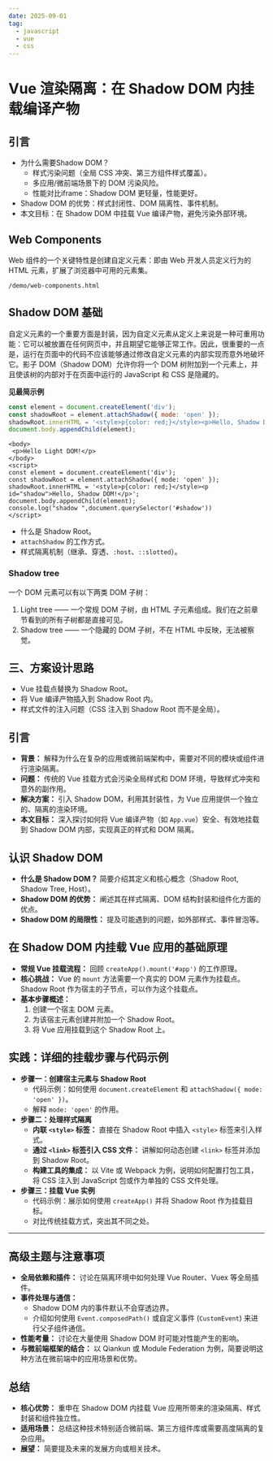```yaml
---
date: 2025-09-01
tag:
  - javascript
  - vue
  - css
---
```


# Vue 渲染隔离：在 Shadow DOM 内挂载编译产物

## 引言

- 为什么需要Shadow DOM？
  - 样式污染问题（全局 CSS 冲突、第三方组件样式覆盖）。
  - 多应用/微前端场景下的 DOM 污染风险。
  - 性能对比iframe：Shadow DOM 更轻量，性能更好。
- Shadow DOM 的优势：样式封闭性、DOM 隔离性、事件机制。
- 本文目标：在 Shadow DOM 中挂载 Vue 编译产物，避免污染外部环境。

## Web Components

Web 组件的一个关键特性是创建自定义元素：即由 Web 开发人员定义行为的 HTML 元素，扩展了浏览器中可用的元素集。

```iframe
/demo/web-components.html
```

## Shadow DOM 基础

自定义元素的一个重要方面是封装，因为自定义元素从定义上来说是一种可重用功能：它可以被放置在任何网页中，并且期望它能够正常工作。因此，很重要的一点是，运行在页面中的代码不应该能够通过修改自定义元素的内部实现而意外地破坏它。影子 DOM（Shadow
DOM）允许你将一个 DOM 树附加到一个元素上，并且使该树的内部对于在页面中运行的 JavaScript 和 CSS 是隐藏的。

**见最简示例**

```javascript
const element = document.createElement('div');
const shadowRoot = element.attachShadow({ mode: 'open' });
shadowRoot.innerHTML = '<style>p{color: red;}</style><p>Hello, Shadow DOM!</p>';
document.body.appendChild(element);
```

```html-box
<body>
 <p>Hello Light DOM!</p>
</body>
<script>
const element = document.createElement('div');
const shadowRoot = element.attachShadow({ mode: 'open' });
shadowRoot.innerHTML = '<style>p{color: red;}</style><p id="shadow">Hello, Shadow DOM!</p>';
document.body.appendChild(element);
console.log("shadow ",document.querySelector('#shadow'))
</script>
```

- 什么是 Shadow Root。
- `attachShadow` 的工作方式。
- 样式隔离机制（继承、穿透、`:host`、`::slotted`）。

### Shadow tree

一个 DOM 元素可以有以下两类 DOM 子树：

1. Light tree
   —— 一个常规 DOM 子树，由 HTML 子元素组成。我们在之前章节看到的所有子树都是直接可见。
2. Shadow tree —— 一个隐藏的 DOM 子树，不在 HTML 中反映，无法被察觉。

## 三、方案设计思路

- Vue 挂载点替换为 Shadow Root。
- 将 Vue 编译产物插入到 Shadow Root 内。
- 样式文件的注入问题（CSS 注入到 Shadow Root 而不是全局）。

## 引言

- **背景：**
  解释为什么在复杂的应用或微前端架构中，需要对不同的模块或组件进行渲染隔离。
- **问题：**
  传统的 Vue 挂载方式会污染全局样式和 DOM 环境，导致样式冲突和意外的副作用。
- **解决方案：** 引入 Shadow
  DOM，利用其封装性，为 Vue 应用提供一个独立的、隔离的渲染环境。
- **本文目标：** 深入探讨如何将 Vue 编译产物（如
  `App.vue`）安全、有效地挂载到 Shadow DOM 内部，实现真正的样式和 DOM 隔离。

## 认识 Shadow DOM

- **什么是 Shadow DOM？** 简要介绍其定义和核心概念（Shadow Root, Shadow Tree,
  Host）。
- **Shadow DOM 的优势：** 阐述其在样式隔离、DOM 结构封装和组件化方面的优点。
- **Shadow DOM 的局限性：** 提及可能遇到的问题，如外部样式、事件冒泡等。

## 在 Shadow DOM 内挂载 Vue 应用的基础原理

- **常规 Vue 挂载流程：** 回顾 `createApp().mount('#app')` 的工作原理。
- **核心挑战：** Vue 的 `mount` 方法需要一个真实的 DOM 元素作为挂载点。Shadow
  Root 作为宿主的子节点，可以作为这个挂载点。
- **基本步骤概述：**
  1.  创建一个宿主 DOM 元素。
  2.  为该宿主元素创建并附加一个 Shadow Root。
  3.  将 Vue 应用挂载到这个 Shadow Root 上。

## 实践：详细的挂载步骤与代码示例

- **步骤一：创建宿主元素与 Shadow Root**
  - 代码示例：如何使用 `document.createElement` 和
    `attachShadow({ mode: 'open' })`。
  - 解释 `mode: 'open'` 的作用。
- **步骤二：处理样式隔离**
  - **内联 `<style>` 标签：** 直接在 Shadow Root 中插入 `<style>`
    标签来引入样式。
  - **通过 `<link>` 标签引入 CSS 文件：** 讲解如何动态创建 `<link>`
    标签并添加到 Shadow Root。
  - **构建工具的集成：**
    以 Vite 或 Webpack 为例，说明如何配置打包工具，将 CSS 注入到 JavaScript 包或作为单独的 CSS 文件处理。
- **步骤三：挂载 Vue 实例**
  - 代码示例：展示如何使用 `createApp()` 并将 Shadow Root 作为挂载目标。
  - 对比传统挂载方式，突出其不同之处。

---

## 高级主题与注意事项

- **全局依赖和插件：** 讨论在隔离环境中如何处理 Vue Router、Vuex 等全局插件。
- **事件处理与通信：**
  - Shadow DOM 内的事件默认不会穿透边界。
  - 介绍如何使用 `Event.composedPath()`
    或自定义事件 (`CustomEvent`) 来进行父子组件通信。
- **性能考量：** 讨论在大量使用 Shadow DOM 时可能对性能产生的影响。
- **与微前端框架的结合：** 以 Qiankun 或 Module
  Federation 为例，简要说明这种方法在微前端中的应用场景和优势。

## 总结

- **核心优势：** 重申在 Shadow
  DOM 内挂载 Vue 应用所带来的渲染隔离、样式封装和组件独立性。
- **适用场景：**
  总结这种技术特别适合微前端、第三方组件库或需要高度隔离的复杂应用。
- **展望：** 简要提及未来的发展方向或相关技术。
